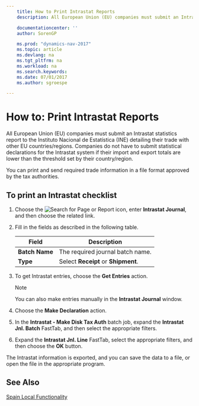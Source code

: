 ```yaml
---
    title: How to Print Intrastat Reports
    description: All European Union (EU) companies must submit an Intrastat statistics report to the Instituto Nacional de Estatística (INE) detailing their trade with other EU countries/regions.

    documentationcenter: ''
    author: SorenGP

    ms.prod: "dynamics-nav-2017"
    ms.topic: article
    ms.devlang: na
    ms.tgt_pltfrm: na
    ms.workload: na
    ms.search.keywords:
    ms.date: 07/01/2017
    ms.author: sgroespe

---
```

# How to: Print Intrastat Reports
All European Union (EU) companies must submit an Intrastat statistics report to the Instituto Nacional de Estatística (INE) detailing their trade with other EU countries/regions. Companies do not have to submit statistical declarations for the Intrastat system if their import and export totals are lower than the threshold set by their country/region.  

You can print and send required trade information in a file format approved by the tax authorities.  

## To print an Intrastat checklist  

1.  Choose the ![Search for Page or Report](../../media/ui-search/search_small.png "Search for Page or Report icon") icon, enter **Intrastat Journal**, and then choose the related link.  
2.  Fill in the fields as described in the following table.  

    |Field|Description|  
    |------------------------------------|---------------------------------------|  
    |**Batch Name**|The required journal batch name.|  
    |**Type**|Select **Receipt** or **Shipment**.|  

3.  To get Intrastat entries, choose the **Get Entries** action.  

    > [!NOTE]  
    >  You can also make entries manually in the **Intrastat Journal** window.  

4.  Choose the **Make Declaration** action.  
5.  In the **Intrastat - Make Disk Tax Auth** batch job, expand the **Intrastat Jnl. Batch** FastTab, and then select the appropriate filters.  
6.  Expand the **Intrastat Jnl. Line** FastTab, select the appropriate filters, and then choose the **OK** button.  

The Intrastat information is exported, and you can save the data to a file, or open the file in the appropriate program.  

## See Also  
[Spain Local Functionality](spain-local-functionality.md)
